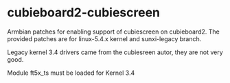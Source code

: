 # cubieboard2-cubiescreen
Armbian patches for enabling support of cubiescreen on cubieboard2. The provided patches are for linux-5.4.x kernel and sunxi-legacy branch.

Legacy kernel 3.4 drivers came from the cubiesreen autor, they are not very good.

Module ft5x_ts must be loaded for Kernel 3.4


